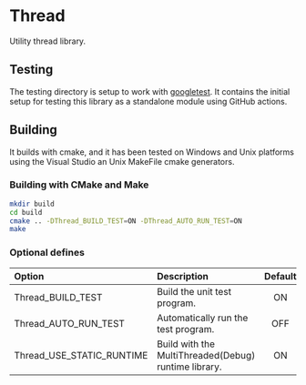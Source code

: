 # Thread

Utility thread library. 

## Testing

The testing directory is setup to work with [googletest](https://github.com/google/googletest).
It contains the initial setup for testing this library as a standalone module using GitHub actions.

## Building

It builds with cmake, and it has been tested on Windows and Unix platforms using
the Visual Studio an Unix MakeFile cmake generators.

### Building with CMake and Make

```sh
mkdir build
cd build
cmake .. -DThread_BUILD_TEST=ON -DThread_AUTO_RUN_TEST=ON
make
```

### Optional defines

| Option                   | Description                                          | Default |
| :----------------------- | :--------------------------------------------------- | :-----: |
| Thread_BUILD_TEST         | Build the unit test program.                         |   ON    |
| Thread_AUTO_RUN_TEST      | Automatically run the test program.                  |   OFF   |
| Thread_USE_STATIC_RUNTIME | Build with the MultiThreaded(Debug) runtime library. |   ON    |
